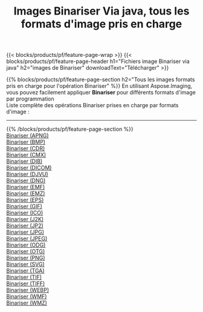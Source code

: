﻿---
title: Images Binariser Via java, tous les formats d'image pris en charge 
weight: 3920
url: /fr/java/binarize 
lang: fr
langdirlevel: 2
locales: zh-hans,ja,it,ru,de,es,fr,nl,id,lt,pl,pt,vi,tr,ko,zh-hant,ar,hi,th,sv,cs,uk,he
description: En utilisant Aspose.Imaging, vous pouvez facilement Binariser images Via java
---

{{< blocks/products/pf/feature-page-wrap >}}
{{< blocks/products/pf/feature-page-header h1="Fichiers image Binariser via java" h2="images de Binariser" downloadText="Télécharger" >}}


{{% blocks/products/pf/feature-page-section  h2="Tous les images formats pris en charge pour l'opération Binariser" %}}
En utilisant Aspose.Imaging, vous pouvez facilement appliquer **Binariser** pour différents formats d'image par programmation
<br/>
Liste complète des opérations Binariser prises en charge par formats d'image :
<hr/>
{{% /blocks/products/pf/feature-page-section %}}
<div class="container-fluid productfamilypage bg-gray">
    <div class="convertypes bg-gray agp-content section">
        <div class="container">
		<div class="row other-converters">
		    <div class='col-md-2 other-converter remove-lp remove-rp'><a href="/imaging/fr/java/binarize/apng" >Binariser (APNG)</a></div><div class='col-md-2 other-converter remove-lp remove-rp'><a href="/imaging/fr/java/binarize/bmp" >Binariser (BMP)</a></div><div class='col-md-2 other-converter remove-lp remove-rp'><a href="/imaging/fr/java/binarize/cdr" >Binariser (CDR)</a></div><div class='col-md-2 other-converter remove-lp remove-rp'><a href="/imaging/fr/java/binarize/cmx" >Binariser (CMX)</a></div><div class='col-md-2 other-converter remove-lp remove-rp'><a href="/imaging/fr/java/binarize/dib" >Binariser (DIB)</a></div><div class='col-md-2 other-converter remove-lp remove-rp'><a href="/imaging/fr/java/binarize/dicom" >Binariser (DICOM)</a></div><div class='col-md-2 other-converter remove-lp remove-rp'><a href="/imaging/fr/java/binarize/djvu" >Binariser (DJVU)</a></div><div class='col-md-2 other-converter remove-lp remove-rp'><a href="/imaging/fr/java/binarize/dng" >Binariser (DNG)</a></div><div class='col-md-2 other-converter remove-lp remove-rp'><a href="/imaging/fr/java/binarize/emf" >Binariser (EMF)</a></div><div class='col-md-2 other-converter remove-lp remove-rp'><a href="/imaging/fr/java/binarize/emz" >Binariser (EMZ)</a></div><div class='col-md-2 other-converter remove-lp remove-rp'><a href="/imaging/fr/java/binarize/eps" >Binariser (EPS)</a></div><div class='col-md-2 other-converter remove-lp remove-rp'><a href="/imaging/fr/java/binarize/gif" >Binariser (GIF)</a></div><div class='col-md-2 other-converter remove-lp remove-rp'><a href="/imaging/fr/java/binarize/ico" >Binariser (ICO)</a></div><div class='col-md-2 other-converter remove-lp remove-rp'><a href="/imaging/fr/java/binarize/j2k" >Binariser (J2K)</a></div><div class='col-md-2 other-converter remove-lp remove-rp'><a href="/imaging/fr/java/binarize/jp2" >Binariser (JP2)</a></div><div class='col-md-2 other-converter remove-lp remove-rp'><a href="/imaging/fr/java/binarize/jpg" >Binariser (JPG)</a></div><div class='col-md-2 other-converter remove-lp remove-rp'><a href="/imaging/fr/java/binarize/jpeg" >Binariser (JPEG)</a></div><div class='col-md-2 other-converter remove-lp remove-rp'><a href="/imaging/fr/java/binarize/odg" >Binariser (ODG)</a></div><div class='col-md-2 other-converter remove-lp remove-rp'><a href="/imaging/fr/java/binarize/otg" >Binariser (OTG)</a></div><div class='col-md-2 other-converter remove-lp remove-rp'><a href="/imaging/fr/java/binarize/png" >Binariser (PNG)</a></div><div class='col-md-2 other-converter remove-lp remove-rp'><a href="/imaging/fr/java/binarize/svg" >Binariser (SVG)</a></div><div class='col-md-2 other-converter remove-lp remove-rp'><a href="/imaging/fr/java/binarize/tga" >Binariser (TGA)</a></div><div class='col-md-2 other-converter remove-lp remove-rp'><a href="/imaging/fr/java/binarize/tif" >Binariser (TIF)</a></div><div class='col-md-2 other-converter remove-lp remove-rp'><a href="/imaging/fr/java/binarize/tiff" >Binariser (TIFF)</a></div><div class='col-md-2 other-converter remove-lp remove-rp'><a href="/imaging/fr/java/binarize/webp" >Binariser (WEBP)</a></div><div class='col-md-2 other-converter remove-lp remove-rp'><a href="/imaging/fr/java/binarize/wmf" >Binariser (WMF)</a></div><div class='col-md-2 other-converter remove-lp remove-rp'><a href="/imaging/fr/java/binarize/wmz" >Binariser (WMZ)</a></div>
                </div>
        </div>
    </div>
</div>
<br/>


